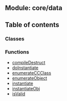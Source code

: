 ## Module: core/data


<div class="table-of-content">
<h2> Table of contents </h2>


### Classes



### Functions

- [compileDestruct](docs/zh/core-data/Function/compileDestruct.md)
- [doInstantiate](docs/zh/core-data/Function/doInstantiate.md)
- [enumerateCCClass](docs/zh/core-data/Function/enumerateCCClass.md)
- [enumerateObject](docs/zh/core-data/Function/enumerateObject.md)
- [instantiate](docs/zh/core-data/Function/instantiate.md)
- [instantiateObj](docs/zh/core-data/Function/instantiateObj.md)
- [isValid](docs/zh/core-data/Function/isValid.md)

</div>
